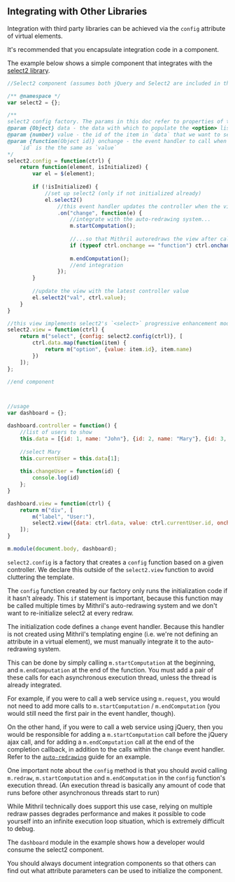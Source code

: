 ## Integrating with Other Libraries

Integration with third party libraries can be achieved via the `config` attribute of virtual elements.

It's recommended that you encapsulate integration code in a component.

The example below shows a simple component that integrates with the [select2 library](http://ivaynberg.github.io/select2/).

```javascript
//Select2 component (assumes both jQuery and Select2 are included in the page)

/** @namespace */
var select2 = {};

/**
select2 config factory. The params in this doc refer to properties of the `ctrl` argument
@param {Object} data - the data with which to populate the <option> list
@param {number} value - the id of the item in `data` that we want to select
@param {function(Object id)} onchange - the event handler to call when the selection changes.
	`id` is the the same as `value`
*/
select2.config = function(ctrl) {
	return function(element, isInitialized) {
		var el = $(element);
		
		if (!isInitialized) {
			//set up select2 (only if not initialized already)
			el.select2()
				//this event handler updates the controller when the view changes
				.on("change", function(e) {
					//integrate with the auto-redrawing system...
					m.startComputation();
					
					//...so that Mithril autoredraws the view after calling the controller callback
					if (typeof ctrl.onchange == "function") ctrl.onchange(el.select2("val"));
					
					m.endComputation();
					//end integration
				});
		}
		
		//update the view with the latest controller value
		el.select2("val", ctrl.value);
	}
}

//this view implements select2's `<select>` progressive enhancement mode
select2.view = function(ctrl) {
	return m("select", {config: select2.config(ctrl)}, [
		ctrl.data.map(function(item) {
			return m("option", {value: item.id}, item.name)
		})
	]);
};

//end component



//usage
var dashboard = {};

dashboard.controller = function() {
	//list of users to show
	this.data = [{id: 1, name: "John"}, {id: 2, name: "Mary"}, {id: 3, name: "Jane"}];
	
	//select Mary
	this.currentUser = this.data[1];
	
	this.changeUser = function(id) {
		console.log(id)
	};
}

dashboard.view = function(ctrl) {
	return m("div", [
		m("label", "User:"),
		select2.view({data: ctrl.data, value: ctrl.currentUser.id, onchange: ctrl.changeUser})
	]);
}

m.module(document.body, dashboard);
```

`select2.config` is a factory that creates a `config` function based on a given controller. We declare this outside of the `select2.view` function to avoid cluttering the template.

The `config` function created by our factory only runs the initialization code if it hasn't already. This `if` statement is important, because this function may be called multiple times by Mithril's auto-redrawing system and we don't want to re-initialize select2 at every redraw.

The initialization code defines a `change` event handler. Because this handler is not created using Mithril's templating engine (i.e. we're not defining an attribute in a virtual element), we must manually integrate it to the auto-redrawing system.

This can be done by simply calling `m.startComputation` at the beginning, and `m.endComputation` at the end of the function. You must add a pair of these calls for each asynchronous execution thread, unless the thread is already integrated.

For example, if you were to call a web service using `m.request`, you would not need to add more calls to `m.startComputation` / `m.endComputation` (you would still need the first pair in the event handler, though).

On the other hand, if you were to call a web service using jQuery, then you would be responsible for adding a `m.startComputation` call before the jQuery ajax call, and for adding a `m.endComputation` call at the end of the completion callback, in addition to the calls within the `change` event handler. Refer to the [`auto-redrawing`](auto-redrawing.md) guide for an example.

One important note about the `config` method is that you should avoid calling `m.redraw`, `m.startComputation` and `m.endComputation` in the `config` function's execution thread. (An execution thread is basically any amount of code that runs before other asynchronous threads start to run)

While Mithril technically does support this use case, relying on multiple redraw passes degrades performance and makes it possible to code yourself into an infinite execution loop situation, which is extremely difficult to debug.

The `dashboard` module in the example shows how a developer would consume the select2 component.

You should always document integration components so that others can find out what attribute parameters can be used to initialize the component.


